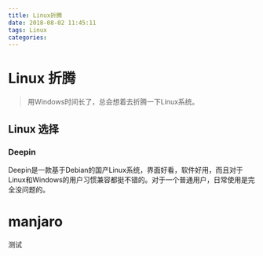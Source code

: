 ```yaml
---
title: Linux折腾
date: 2018-08-02 11:45:11
tags: Linux
categories:
---
```

# Linux 折腾
> 用Windows时间长了，总会想着去折腾一下Linux系统。
<!-- more -->
## Linux 选择
### Deepin
Deepin是一款基于Debian的国产Linux系统，界面好看，软件好用，而且对于Linux和Windows的用户习惯兼容都挺不错的。对于一个普通用户，日常使用是完全没问题的。

# manjaro

测试